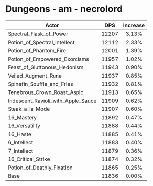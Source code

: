 # Dungeons - am - necrolord
| Actor | DPS | Increase |
|---|:---:|:---:|
|Spectral_Flask_of_Power|12207|3.13%|
|Potion_of_Spectral_Intellect|12112|2.33%|
|Potion_of_Phantom_Fire|12001|1.39%|
|Potion_of_Empowered_Exorcisms|11957|1.02%|
|Feast_of_Gluttonous_Hedonism|11943|0.90%|
|Veiled_Augment_Rune|11937|0.85%|
|Spinefin_Souffle_and_Fries|11932|0.81%|
|Tenebrous_Crown_Roast_Aspic|11913|0.65%|
|Iridescent_Ravioli_with_Apple_Sauce|11909|0.62%|
|Steak_a_la_Mode|11907|0.60%|
|16_Mastery|11892|0.47%|
|16_Versatility|11888|0.44%|
|16_Haste|11885|0.41%|
|6_Intellect|11883|0.40%|
|7_Intellect|11879|0.36%|
|16_Critical_Strike|11874|0.32%|
|Potion_of_Deathly_Fixation|11865|0.25%|
|Base|11836|0.00%|
